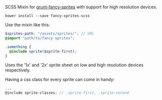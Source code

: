 SCSS Mixin for [grunt-fancy-sprites](https://github.com/MajorBreakfast/grunt-fancy-sprites) with support for high resolution devices.

`bower install --save fancy-sprites-scss`

Use the mixin like this:
``` SCSS
$sprites-path: "/assets/sprites/"; // URL
@import "path/to/fancy-sprites";

.something {
  @include sprite($sprite-first);
}
```
Uses the '1x' and '2x' sprite sheet on low and high resolution devices respectively.

Having a css class for every sprite can come in handy:
``` SCSS
...
@include sprite-classes; // .sprite-first, .sprite-second
```